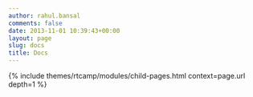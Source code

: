 ```yaml
---
author: rahul.bansal
comments: false
date: 2013-11-01 10:39:43+00:00
layout: page
slug: docs
title: Docs
---
```


{% include themes/rtcamp/modules/child-pages.html context=page.url depth=1 %}
